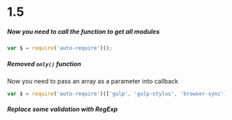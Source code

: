 # 1.5

##### Now you need to call the function to get all modules

```js
var $ = require('auto-require')();
```

##### Removed `only()` function

Now you need to pass an array as a parameter into callback

```js
var $ = require('auto-require')(['gulp', 'gulp-stylus', 'browser-sync']);
```

##### Replace some validation with RegExp